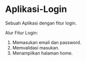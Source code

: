 # Aplikasi-Login
Sebuah Aplikasi dengan fitur login.

Alur Fitur Login:
1. Memasukan email dan password.
2. Memvalidasi masukan.
3. Menampilkan halaman home.
